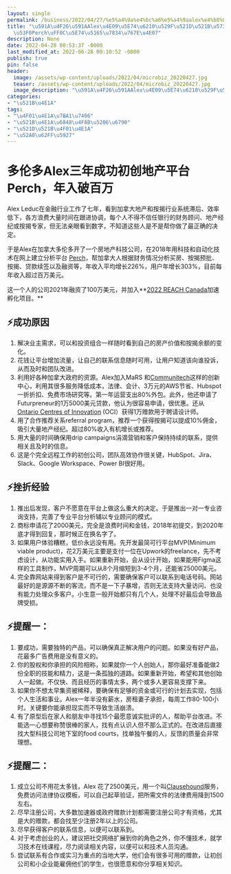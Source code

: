 ```yaml
---
layout: single
permalink: /business/2022/04/27/%e5%a4%9a%e4%bc%a6%e5%a4%9aalex%e4%b8%89%e5%b9%b4%e6%88%90%e5%8a%9f%e5%88%9d%e5%88%9b%e5%9c%b0%e4%ba%a7%e5%b9%b3%e5%8f%b0perch%ef%bc%8c%e5%b9%b4%e5%85%a5%e7%a0%b4%e7%99%be%e4%b8%87/
title: "\u591A\u4F26\u591AAlex\u4E09\u5E74\u6210\u529F\u521D\u521B\u5730\u4EA7\u5E73\
  \u53F0Perch\uFF0C\u5E74\u5165\u7834\u767E\u4E07"
description: None
date: 2022-04-28 00:53:37 -0000
last_modified_at: 2022-06-28 00:10:52 -0000
publish: true
pin: false
header:
  image: /assets/wp-content/uploads/2022/04/microbiz_20220427.jpg
  teaser: /assets/wp-content/uploads/2022/04/microbiz_20220427.jpg
  image_description: "\u591A\u4F26\u591AAlex\u4E09\u5E74\u6210\u529F\u521D\u521B\u5730\u4EA7\u5E73"
categories:
- "\u521B\u4E1A"
tags:
- "\u4F01\u4E1A\u7BA1\u7406"
- "\u521B\u4E1A\u6848\u4F8B\u5206\u6790"
- "\u521D\u521B\u4F01\u4E1A"
- "\u52A0\u62FF\u5927"
---
```

# 多伦多Alex三年成功初创地产平台Perch，年入破百万

Alex Leduc在金融行业工作了七年，看到加拿大地产和按揭行业系统滞后、效率低下，各方浪费大量时间在跟进协调，每个人不得不信任银行的财务顾问、地产经纪或按揭专家，但无法亲眼看到数字，不知道这些人是不是帮你做了最正确的决定。

于是Alex在加拿大多伦多开了一个房地产科技公司，在2018年用科技和自动化技术在网上建立分析平台 [Perch](https://myperch.io/home/)，帮加拿大人根据财务情况分析买房、按揭预批、按揭、贷款续签以及融资等，年收入平均增长226%，用户年增长303%，目前每年收入超过百万美元。

这一个人的公司2021年融资了100万美元，并加入**[2022 REACH Canada](https://nar-reach.com/canada/)加速孵化项目。**

## ⚡**成功原因**

  1. 解决业主需求，可以和投资组合一样随时看到自己的房产价值和按揭余额的变化。
  2. 花钱让平台增加流量，让自己的联系信息随时可用，让用户知道该向谁投诉，从而及时和团队改进。
  3. 利用好各种加拿大政府的资源。Alex加入MaRS 和[Communitech](https://www.communitech.ca)这样的创新中心，利用其很多服务降低成本，法律、会计、3万元的AWS节省、Hubspot 一折折扣、免费市场研究等。第一年运营支出80%外包。此外，他还申请了Futurpreneur的1万5000美元贷款，他认为很容易申请，很优惠。还从[Ontario Centres of Innovation](https://www.oc-innovation.ca) (OCI）获得1万赠款用于聘请设计师。
  4. 用了合作推荐关系referral program，推荐一个获得按揭可以提成10%佣金，吸引大量地产经纪。超过80%收入有机增长或推荐。
  5. 用大量的时间确保用drip campaigns涓滴营销和客户保持持续的联系，提供相关且及时的信息。
  6. 这是个完全远程工作的初创公司，团队高效协作很关键，HubSpot、Jira、Slack、Google Workspace、Power BI很好用。

##

## ⚡挫折经验

  1. 推出后发现，客户不愿意在平台上做这么重大的决定。于是推出一对一专业咨询支持，完善了专业平台分析辅以专业顾问的模式。
  2. 商标申请花了2000美元，完全是浪费时间和金钱，2018年初提交，到2020年底才得到回复，那时候正在换名字了。
  3. 如果用户体验糟糕，低价永远没有用。先开发最简可行平台MVP(Minimum viable product)，花2万美元主要是支付一位在Upwork的freelance，先不考虑设计，从功能实用入手。如果重新开始，会从设计开始，如果能用Figma这样的工具制作，MVP周期可以从8个月缩短到3-4个月，还能省25000美元。
  4. 完全靠网站来得到客户是不可行的，需要确保客户可以联系到电话号码。网站最好的是源源不断的客流，而不是一下子暴增，否则无法支持大量访问、也没有能力处理众多客户。小生意一般开始都只有几个人，处理不好最后会导致品牌受损。

## ⚡提醒一：

  1. 要成功，需要独特的产品，可以确保真正解决用户的问题。如果没有好产品，花最多广告费用是没有意义的。
  2. 你的股权和你承担的风险相称，如果就你一个人创始人，那你最好准备能做2份全职的技能和精力，这是一条孤独的道路。如果重新开始，希望和其他创始人一起做。不仅快、而且经历的事情太多，两个或多人更容易支撑下来。
  3. 如果你不想太早集资被稀释，要确保有足够的资金或可行的计划去实现，包括个人生活和事业。Alex一年半没有薪水，房租妻子承担，每周工作80-100小时。关键要你能承担现实而不导致生活崩溃。
  4. 有了原型后在家人和朋友中寻找15个最愿意诚实批评的人，帮助平台改进。不能选一心想要称赞很棒的家人，找有点认识人但不那么正式的。在改进后直接找大型科技公司地下室的food courts，找单独午餐的人，反馈的质量会非常理想。

## ⚡提醒二：

  1. 成立公司不用花太多钱，Alex 花了2500美元，用一个叫[Clausehound](https://www.clausehound.com)服务，免费访问法律协议模板，可以自己起草验证，把所需文件的法律费用降到1500左右。
  2. 尽早注册公司，大多数加速器或政府赠款计划都需要注册公司才有资格，尤其是大的赠款，都会找至少注册2年以上的公司。
  3. 尽早获得客户的联系信息，以便可以联系到。
  4. 对于考虑创业的人，建议把社交网络扩展到你的角色之外，你不懂技术，就学习技术在线课程，尽力阅读相关内容，以便可以和技术人员沟通。
  5. 尝试联系有合作或实习为重点的当地大学，他们会有很多可用的赠款，让初创公司和小企业能雇佣他们的学生，也很愿意和你分享相关知识。
